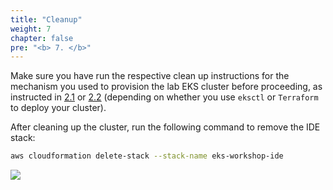 ```yaml
---
title: "Cleanup"
weight: 7
chapter: false
pre: "<b> 7. </b>"
---
```


Make sure you have run the respective clean up instructions for the mechanism you used to provision the lab EKS cluster before proceeding, as instructed in [2.1](../../2-Prerequiste/2.2-cluster-creation/2.2.1-eksctl/) or [2.2](../../2-Prerequiste/2.2-cluster-creation/2.2.2-terraform/) (depending on whether you use `eksctl` or `Terraform` to deploy your cluster).

After cleaning up the cluster, run the following command to remove the IDE stack:
```bash
aws cloudformation delete-stack --stack-name eks-workshop-ide
```
![](/images/7/DeleteStack.png?width=90pc)
